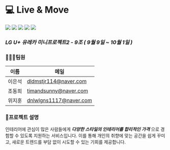 # 💻 Live & Move

<a href=""><img src="https://img.shields.io/badge/React-61DAFB?style=for-the-badge&logo=React&logoColor=white"></a>
<a><img src="https://img.shields.io/badge/CSS3-1572B6?style=for-the-badge&logo=CSS3&logoColor=white"></a>
<a><img src="https://img.shields.io/badge/java-007396?style=for-the-badge&logo=OpenJDK&logoColor=white"></a>
<a><img src="https://img.shields.io/badge/Spring-6DB33F?style=for-the-badge&logo=Spring&logoColor=white"></a>
<a><img src="https://img.shields.io/badge/MySQL-4479A1?style=for-the-badge&logo=MySQL&logoColor=white"></a>

### **_LG U+ 유레카 미니프로젝트2 - 9조 ( 9월 9일 ~ 10월 1일 )_**

### 👨‍👨‍👦팀원

| 이름   | 메일                   |
| ------ | ---------------------- |
| 이은석 | dldmstjr114@naver.com  |
| 조동희 | timandsunny@naver.com  |
| 위지훈 | dnlwlgns1117@naver.com |

### 📕프로젝트 설명

인테리어에 관심이 많은 사람들에게 **_다양한 스타일의 인테리어를 합리적인 가격_** 으로 경험할 수 있도록 지원하는 서비스입니다. 이를 통해 개인의 취향에 맞는 공간을 쉽게 꾸미고, 새로운 트렌드를 부담 없이 시도할 수 있는 기회를 제공합니다.
